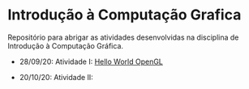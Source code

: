 # Introdução à Computação Grafica

Repositório para abrigar as atividades desenvolvidas na disciplina de Introdução à Computação Gráfica.

* 28/09/20:
  Atividade I:
  [Hello World OpenGL](https://github.com/matheusdantascc/ICG/tree/master/act01_hello_world_opengl)
  
* 20/10/20:
  Atividade II:
